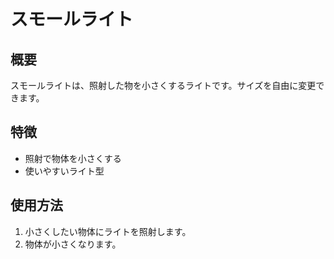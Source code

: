 # スモールライト

## 概要
スモールライトは、照射した物を小さくするライトです。サイズを自由に変更できます。

## 特徴
- 照射で物体を小さくする
- 使いやすいライト型

## 使用方法
1. 小さくしたい物体にライトを照射します。
2. 物体が小さくなります。
